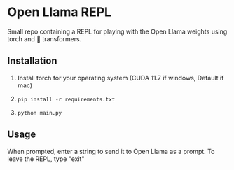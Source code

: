 # Open Llama REPL

Small repo containing a REPL for playing with the Open Llama weights using torch and 🤗 transformers.

## Installation

1. Install torch for your operating system (CUDA 11.7 if windows, Default if mac)

2. `pip install -r requirements.txt`

3. `python main.py`

## Usage

When prompted, enter a string to send it to Open Llama as a prompt. To leave the REPL, type "exit"
